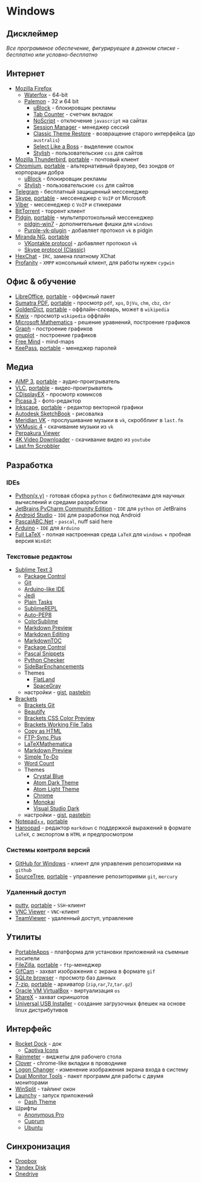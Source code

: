 # Windows

## Дисклеймер
*Все программное обеспечение, фигурируещее в данном списке - бесплатно или условно-бесплатно*

## Интернет
- [Mozilla Firefox](https://www.mozilla.org/en-US/firefox/desktop/)
	- [Waterfox](https://www.waterfoxproject.org/) - 64-bit
	- [Palemon](http://www.palemoon.org/) - 32 и 64 bit
		+ [uBlock](https://addons.mozilla.org/en-US/firefox/addon/ublock/) - блокировщик рекламы
		+ [Tab Counter](https://addons.mozilla.org/en-US/firefox/addon/tab-counter/?src=api) - счетчик вкладок
		+ [NoScript](https://addons.mozilla.org/en-US/firefox/addon/noscript/?src=search) - отключение `javascript` на сайтах
		+ [Session Manager](https://addons.mozilla.org/en-US/firefox/addon/session-manager/?src=ss) - менеджер сессий
		+ [Classic Theme Restore](https://addons.mozilla.org/en-US/firefox/addon/classicthemerestorer/?src=ss) - возвращение старого интерфейса (до `australis`)
		+ [Select Like a Boss](https://addons.mozilla.org/en-US/firefox/addon/select-like-a-boss/?src=api) - выделение ссылок
		+ [Stylish](https://addons.mozilla.org/en-US/firefox/addon/stylish/?src=ss) - пользовательские `css` для сайтов
-  [Mozilla Thunderbird](https://www.mozilla.org/ru/thunderbird), [portable](http://portableapps.com/apps/internet/thunderbird_portable) - почтовый клиент
-  [Chromium](https://chocolatey.org/packages/chromium), [portable](https://download-chromium.appspot.com/) - альтернативный браузер, без зондов от корпорации добра
	+  [uBlock](https://chrome.google.com/webstore/detail/ublock/epcnnfbjfcgphgdmggkamkmgojdagdnn) - блокировщик рекламы
	+  [Stylish](https://chrome.google.com/webstore/detail/stylish/fjnbnpbmkenffdnngjfgmeleoegfcffe) - пользовательские `css` для сайтов
-  [Telegram](https://telegram.org/) - бесплатный защищенный мессенеджер
-  [Skype](http://www.skype.com/en/), [portable](http://portableapps.com/apps/internet/skype_portable) - мессенеджер с `VoIP` от Microsoft
-  [Viber](http://www.viber.com/en/) - мессенеджер с `VoIP` и стикерами
-  [BitTorrent](http://www.bittorrent.com/bittorrent-pro/compare) - торрент клиент
-  [Pidgin](https://pidgin.im/), [portable](http://portableapps.com/apps/internet/pidgin_portable) - мультипротокольный мессенеджер
	+  [pidgin-win7](https://github.com/eionrobb/pidgin-win7) - дополнительные фишки для `windows`
	+  [Purple-vk-plugin](https://bitbucket.org/olegoandreev/purple-vk-plugin) - добавляет протокол `vk` в pidgin
- [Miranda NG](http://www.miranda-ng.org/en/), [portable](http://portableapps.com/apps/internet/miranda-ng-portable)
	- [VKontakte protocol](http://wiki.miranda-ng.org/index.php?title=Plugin:VKontakte/en) - добавляет протокол `vk`
	- [Skype protocol (Classic)](http://wiki.miranda-ng.org/index.php?title=Plugin:SkypeClassic/en)
- [HexChat](http://hexchat.github.io/) - `IRC`, замена платному XChat
- [Profanity](http://www.profanity.im/index.html) - `XMPP` консольный клиент, для работы нужен `cygwin`

## Офис & обучение
-  [LibreOffice](https://www.libreoffice.org/), [portable](http://portableapps.com/apps/office/libreoffice_portable) - оффисный пакет
-  [Sumatra PDF](http://www.sumatrapdfreader.org/free-pdf-reader.html), [portable](http://portableapps.com/apps/office/sumatra_pdf_portable) - просмотр `pdf`, `xps`, `DjVu`, `chm`, `cbz`, `cbr` 
-  [GoldenDict](http://goldendict.org/), [portable](http://portableapps.com/apps/education/goldendict_portable) - оффлайн-словарь, может в `wikipedia`
-  [Kiwix](https://sourceforge.net/projects/kiwix/?source=directory) - просмотр `wikipedia` оффлайн
-  [Microsoft Mathematics](http://www.microsoft.com/ru-RU/download/details.aspx?id=15702) - решение уравнений, построение графиков
-  [Graph](http://www.padowan.dk/) - построение графиков
-  [gnuplot](http://gnuplot.sourceforge.net/) - построение графиков
-  [Free Mind](http://freemind.sourceforge.net/wiki/index.php/Download) - mind-maps
-  [KeePass](http://keepass.info/), [portable](http://portableapps.com/apps/utilities/keepass_portable) - менеджер паролей

## Медиа
-  [AIMP 3](http://www.aimp.ru/), [portable](http://portableapps.com/apps/music_video/aimp-portable) - аудио-проигрыватель
-  [VLC](http://www.videolan.org/vlc/), [portable](http://portableapps.com/apps/music_video/vlc_portable) - видео-проигрыватель
-  [CDisplayEX](http://www.cdisplayex.com/) - просмотр комиксов
-  [Picasa 3](http://picasa.google.com/) - фото-редактор
-  [Inkscape](https://inkscape.org/en/), [portable](http://portableapps.com/apps/graphics_pictures/inkscape_portable) - редактор векторной графики
-  [Autodesk SketchBook](https://www.sketchbook.com/desktop) - рисовалка
-  [Meridian VK](http://meridianvk.com/) - прослушивание музыки в `vk`, скробблинг в `last.fm`
-  [VKMusic 4](http://vkmusic.citynov.ru/) - скачивание музыки из `vk`
-  [Perpakura Viewer](http://www.tamasoft.co.jp/pepakura-en/download/viewer.html)
-  [4K Video Downloader](https://www.4kdownload.com/) - скачивание видео из `youtube`
-  [Last.fm Scrobbler](http://www.lastfm.ru/download)

## Разработка
### IDEs
-  [Python(x,y)](https://code.google.com/p/pythonxy/) - готовая сборка `python` с библиотеками для научных вычислений и средами разработки
-  [JetBrains PyCharm Community Edition](http://www.jetbrains.com/pycharm/) - `IDE` для `python` от JetBrains
-  [Android Studio](http://developer.android.com/sdk/index.html) - `IDE` для разработки под Android
-  [PascalABC.Net](http://pascalabc.net/en/) - `pascal`, nuff said here
-  [Arduino](http://arduino.cc/) - `IDE` для `Arduino`
-  [Full LaTeX](http://rutracker.org/forum/viewtopic.php?t=3865802) - полная настроенная среда `LaTeX` для `windows` + пробная версия `WinEdt`
### Текстовые редактоы
-  [Sublime Text 3](http://www.sublimetext.com/)
	+  [Package Control](https://packagecontrol.io/)
	+  [Git](https://packagecontrol.io/packages/Git)
	+  [Arduino-like IDE](https://packagecontrol.io/packages/Arduino-like%20IDE)
	+  [Jedi](https://packagecontrol.io/packages/Jedi%20-%20Python%20autocompletion)
	+  [Plain Tasks](https://packagecontrol.io/packages/PlainTasks)
	+  [SublimeREPL](https://packagecontrol.io/packages/SublimeREPL)
	+  [Auto-PEP8](https://packagecontrol.io/packages/AutoPEP8)
	+  [ColorSublime](https://packagecontrol.io/packages/Colorsublime)
	+  [Markdown Preview](https://packagecontrol.io/packages/Markdown%20Preview)
	+  [Markdown Editing](https://packagecontrol.io/packages/MarkdownEditing)
	+  [MarkdownTOC](https://packagecontrol.io/packages/MarkdownTOC)
	+  [Package Control](https://packagecontrol.io/installation)
	+  [Pascal Snippets](https://packagecontrol.io/packages/Pascal%20Snippets)
	+  [Python Checker](https://packagecontrol.io/packages/Python%20Checker)
	+  [SideBarEnchancements](https://packagecontrol.io/packages/SideBarEnhancements)
	+ Themes
		*  [FlatLand](https://packagecontrol.io/packages/Theme%20-%20Flatland)
		*  [SpaceGray](https://packagecontrol.io/packages/Theme%20-%20Spacegray)
	+  настройки - [gist](https://gist.github.com/murych/51319440ebc3b816902f), [pastebin](http://pastebin.com/1EB3xj9K)
-  [Brackets](http://brackets.io/)
	+  [Brackets Git](https://github.com/zaggino/brackets-git)
	+  [Beautify](https://github.com/drewhamlett/brackets-beautify)
	+  [Brackets CSS Color Preview](https://github.com/cmgddd/Brackets-css-color-preview)
	+  [Brackets Working File Tabs](https://github.com/demonmhon/brackets-working-file-tabs)
	+  [Copy as HTML](https://github.com/peterflynn/copy-as-html)
	+  [FTP-Sync Plus](https://github.com/timburgess/brackets-ftp-sync)
	+  [LaTeXMathematica](https://github.com/Wikunia/brackets-LaTeXMathematica)
	+  [Markdown Preview](https://github.com/gruehle/MarkdownPreview)
	+  [Simple To-Do](https://github.com/ovk/brackets-simple-todo)
	+  [Word Count](https://github.com/cfjedimaster/Word-Count-Extension)
	+ Themes
		*  [Crystal Blue](https://github.com/TadorHead/Crystal%20Blue)
		*  [Atom Dark Theme](https://github.com/yasinkuyu/brackets-atom-dark)
		*  [Atom Light Theme](https://github.com/yasinkuyu/brackets-atom-light)
		*  [Chrome](https://github.com/Brackets-Themes/Chrome)
		*  [Monokai](https://github.com/Brackets-Themes/Monokai)
		*  [Visual Studio Dark](https://github.com/fergaldoyle/brackets-visual-studio-dark)
	+  настройки - [gist](https://gist.github.com/murych/cebeaf911581fede7764), [pastebin](http://pastebin.com/zSfFwtVU)
-  [Notepad++](http://notepad-plus-plus.org/), [portable](http://portableapps.com/apps/development/notepadpp_portable)
-  [Haroopad](http://pad.haroopress.com/) - редактор `markdown` с поддержкой выражений в формате `LaTeX`, с экспортом в `HTML` и предпросмотром

### Системы контроля версий
-  [GitHub for Windows](https://windows.github.com/) - клиент для управления репозиториями на `github`
-  [SourceTree](http://www.sourcetreeapp.com/?utm_source=internal&utm_medium=link&utm_campaign=clone_repo_win), [portable](https://answers.atlassian.com/questions/176912/) - управление репозиториями `git`, `mercury`
### Удаленный доступ
-  [putty](http://www.putty.org/), [portable](http://portableapps.com/apps/internet/putty_portable) - `SSH`-клиент
-  [VNC Viewer](http://www.realvnc.com/) - `VNC`-клиент
-  [TeamViewer](https://www.teamviewer.com/ru/index.aspx) - удаленный доступ, управление


## Утилиты   
-  [PortableApps](http://portableapps.com/) - платформа для установки приложений на съемные носители
-  [FileZilla](http://filezilla.ru/), [portable](http://portableapps.com/apps/internet/filezilla_portable) - `ftp`-менеджер 
-  [GifCam](http://blog.bahraniapps.com/gifcam/) - захват изображения с экрана в формате `gif`
-  [SQLite browser](https://github.com/sqlitebrowser/sqlitebrowser) - просмотр баз данных
-  [7-zip](http://www.7-zip.org/), [portable](http://portableapps.com/apps/utilities/7-zip_portable) - архиватор (`zip`,`rar`,`7z`,`tar.gz`)
-  [Oracle VM VirtualBox](https://www.virtualbox.org/) - виртуализация `os`
-  [ShareX](https://getsharex.com/) - захват скриншотов
-  [Universal USB Installer](http://www.pendrivelinux.com/universal-usb-installer-easy-as-1-2-3/) - создание загрузочных флешек на основе linux дистрибутивов

## Интерфейс
- [Rocket Dock](http://rocketdock.com/) - док
	+ [Captiva Icons](https://github.com/captiva-project/captiva-icon-theme)
- [Rainmeter](http://rainmeter.net/) - виджеты для рабочего стола
- [Clover](http://ejie.me/) - chrome-like вкладки в проводнике
- [Logon Changer](http://tweaks.com/software/tweakslogon/) - изменение изображения экрана входа в систему
- [Dual Monitor Tools](http://dualmonitortool.sourceforge.net/) - пакет программ для работы с двумя мониторами
- [WinSplit](http://download.cnet.com/WinSplit-Revolution/3000-2072_4-10971915.html) - тайлинг окон
- [Launchy](http://www.launchy.net/) - запуск приложений
	+ [Dash Theme](http://neiio.deviantart.com/art/Dash-Launchy-470792798)
- Шрифты
	+  [Anonymous Pro](http://www.marksimonson.com/fonts/view/anonymous-pro)
	+  [Cuprum](http://www.fontsquirrel.com/fonts/cuprum)
	+  [Ubuntu](http://font.ubuntu.com/)

## Синхронизация
-  [Dropbox](https://www.dropbox.com/)
-  [Yandex Disk](https://disk.yandex.ru/download/YandexDiskSetup.exe?referer=webinterface)
-  [Onedrive](https://onedrive.live.com/about/ru-ru/download/)
